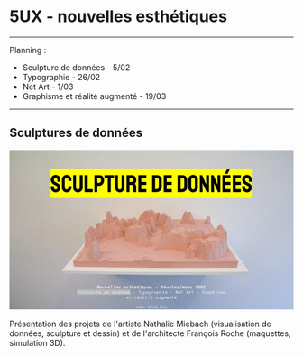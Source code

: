 # 5UX - nouvelles esthétiques

---

Planning :

- Sculpture de données - 5/02
- Typographie - 26/02
- Net Art - 1/03
- Graphisme et réalité augmenté - 19/03

---

## Sculptures de données

![](../images/Nouvelle-esthetiques.jpg)

Présentation des projets de l'artiste Nathalie Miebach (visualisation de données, sculpture et dessin) et de l'architecte François Roche (maquettes, simulation 3D).